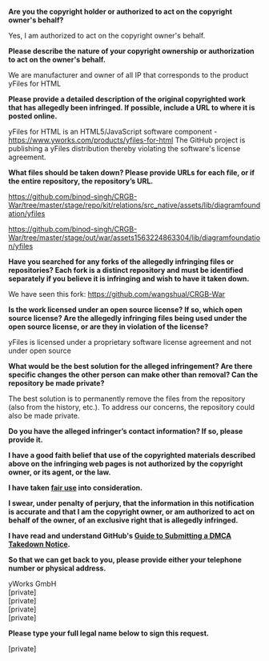 **Are you the copyright holder or authorized to act on the copyright owner's behalf?**

Yes, I am authorized to act on the copyright owner's behalf.

**Please describe the nature of your copyright ownership or authorization to act on the owner's behalf.**

We are manufacturer and owner of all IP that corresponds to the product yFiles for HTML

**Please provide a detailed description of the original copyrighted work that has allegedly been infringed. If possible, include a URL to where it is posted online.**

yFiles for HTML is an HTML5/JavaScript software component - https://www.yworks.com/products/yfiles-for-html
The GitHub project is publishing a yFiles distribution thereby violating the software's license agreement.

**What files should be taken down? Please provide URLs for each file, or if the entire repository, the repository’s URL.**

https://github.com/binod-singh/CRGB-War/tree/master/stage/repo/kit/relations/src_native/assets/lib/diagramfoundation/yfiles 

https://github.com/binod-singh/CRGB-War/tree/master/stage/out/war/assets1563224863304/lib/diagramfoundation/yfiles

**Have you searched for any forks of the allegedly infringing files or repositories? Each fork is a distinct repository and must be identified separately if you believe it is infringing and wish to have it taken down.**

We have seen this fork: https://github.com/wangshual/CRGB-War

**Is the work licensed under an open source license? If so, which open source license? Are the allegedly infringing files being used under the open source license, or are they in violation of the license?**

yFiles is licensed under a proprietary software license agreement and not under open source

**What would be the best solution for the alleged infringement? Are there specific changes the other person can make other than removal? Can the repository be made private?**

The best solution is to permanently remove the files from the repository (also from the history, etc.). To address our concerns, the repository could also be made private.

**Do you have the alleged infringer’s contact information? If so, please provide it.**

**I have a good faith belief that use of the copyrighted materials described above on the infringing web pages is not authorized by the copyright owner, or its agent, or the law.**

**I have taken <a href="https://www.lumendatabase.org/topics/22">fair use</a> into consideration.**

**I swear, under penalty of perjury, that the information in this notification is accurate and that I am the copyright owner, or am authorized to act on behalf of the owner, of an exclusive right that is allegedly infringed.**

**I have read and understand GitHub's <a href="https://help.github.com/articles/guide-to-submitting-a-dmca-takedown-notice/">Guide to Submitting a DMCA Takedown Notice</a>.**

**So that we can get back to you, please provide either your telephone number or physical address.**

yWorks GmbH  
[private]  
[private]  
[private]  
[private]

**Please type your full legal name below to sign this request.**

[private]
